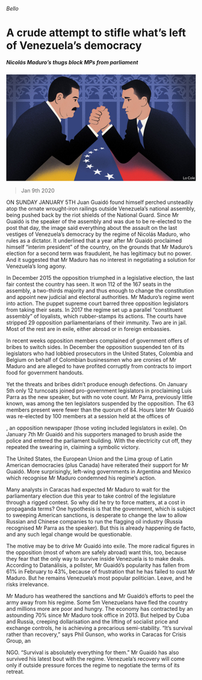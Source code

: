 ###### Bello

# A crude attempt to stifle what’s left of Venezuela’s democracy 

##### Nicolás Maduro’s thugs block MPs from parliament 

![image](images/20200111_AMD001_0.jpg) 

> Jan 9th 2020 

ON SUNDAY JANUARY 5TH Juan Guaidó found himself perched unsteadily atop the ornate wrought-iron railings outside Venezuela’s national assembly, being pushed back by the riot shields of the National Guard. Since Mr Guaidó is the speaker of the assembly and was due to be re-elected to the post that day, the image said everything about the assault on the last vestiges of Venezuela’s democracy by the regime of Nicolás Maduro, who rules as a dictator. It underlined that a year after Mr Guaidó proclaimed himself “interim president” of the country, on the grounds that Mr Maduro’s election for a second term was fraudulent, he has legitimacy but no power. And it suggested that Mr Maduro has no interest in negotiating a solution for Venezuela’s long agony. 

In December 2015 the opposition triumphed in a legislative election, the last fair contest the country has seen. It won 112 of the 167 seats in the assembly, a two-thirds majority and thus enough to change the constitution and appoint new judicial and electoral authorities. Mr Maduro’s regime went into action. The puppet supreme court barred three opposition legislators from taking their seats. In 2017 the regime set up a parallel “constituent assembly” of loyalists, which rubber-stamps its actions. The courts have stripped 29 opposition parliamentarians of their immunity. Two are in jail. Most of the rest are in exile, either abroad or in foreign embassies. 

In recent weeks opposition members complained of government offers of bribes to switch sides. In December the opposition suspended ten of its legislators who had lobbied prosecutors in the United States, Colombia and Belgium on behalf of Colombian businessmen who are cronies of Mr Maduro and are alleged to have profited corruptly from contracts to import food for government handouts. 

Yet the threats and bribes didn’t produce enough defections. On January 5th only 12 turncoats joined pro-government legislators in proclaiming Luis Parra as the new speaker, but with no vote count. Mr Parra, previously little known, was among the ten legislators suspended by the opposition. The 63 members present were fewer than the quorum of 84. Hours later Mr Guaidó was re-elected by 100 members at a session held at the offices of  

, an opposition newspaper (those voting included legislators in exile). On January 7th Mr Guaidó and his supporters managed to brush aside the police and entered the parliament building. With the electricity cut off, they repeated the swearing in, claiming a symbolic victory. 

The United States, the European Union and the Lima group of Latin American democracies (plus Canada) have reiterated their support for Mr Guaidó. More surprisingly, left-wing governments in Argentina and Mexico which recognise Mr Maduro condemned his regime’s action. 

Many analysts in Caracas had expected Mr Maduro to wait for the parliamentary election due this year to take control of the legislature through a rigged contest. So why did he try to force matters, at a cost in propaganda terms? One hypothesis is that the government, which is subject to sweeping American sanctions, is desperate to change the law to allow Russian and Chinese companies to run the flagging oil industry (Russia recognised Mr Parra as the speaker). But this is already happening de facto, and any such legal change would be questionable. 

The motive may be to drive Mr Guaidó into exile. The more radical figures in the opposition (most of whom are safely abroad) want this, too, because they fear that the only way to survive inside Venezuela is to make deals. According to Datanálisis, a pollster, Mr Guaidó’s popularity has fallen from 61% in February to 43%, because of frustration that he has failed to oust Mr Maduro. But he remains Venezuela’s most popular politician. Leave, and he risks irrelevance. 

Mr Maduro has weathered the sanctions and Mr Guaidó’s efforts to peel the army away from his regime. Some 5m Venezuelans have fled the country and millions more are poor and hungry. The economy has contracted by an astounding 70% since Mr Maduro took office in 2013. But helped by Cuba and Russia, creeping dollarisation and the lifting of socialist price and exchange controls, he is achieving a precarious semi-stability. “It’s survival rather than recovery,” says Phil Gunson, who works in Caracas for Crisis Group, an  

NGO. “Survival is absolutely everything for them.” Mr Guaidó has also survived his latest bout with the regime. Venezuela’s recovery will come only if outside pressure forces the regime to negotiate the terms of its retreat. 

